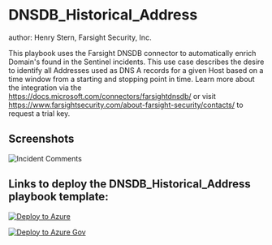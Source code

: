 # DNSDB_Historical_Address
author: Henry Stern, Farsight Security, Inc.

This playbook uses the Farsight DNSDB connector to automatically enrich Domain's found in the Sentinel incidents. This use case describes the desire to identify all Addresses used as DNS A records for a given Host based on a time window from a starting and stopping point in time.
Learn more about the integration via the https://docs.microsoft.com/connectors/farsightdnsdb/ or visit https://www.farsightsecurity.com/about-farsight-security/contacts/ to request a trial key.

## Screenshots

![Incident Comments](./Graphics/historical_address.png)


## Links to deploy the DNSDB_Historical_Address playbook template:

[![Deploy to Azure](https://aka.ms/deploytoazurebutton)](https://portal.azure.com/#create/Microsoft.Template/uri/https%3A%2F%2Fraw.githubusercontent.com%2FAzure%2FAzure-Sentinel%2Fmaster%2FSolutions%2FFarsight%20DNSDB%2FPlaybooks%2FDNSDB_Historical_Address%2Fazuredeploy.json)

[![Deploy to Azure Gov](https://aka.ms/deploytoazuregovbutton)](https://portal.azure.us/#create/Microsoft.Template/uri/https%3A%2F%2Fraw.githubusercontent.com%2FAzure%2FAzure-Sentinel%2Fmaster%2FSolutions%2FFarsight%20DNSDB%2FPlaybooks%2FDNSDB_Historical_Address%2Fazuredeploy.json)
